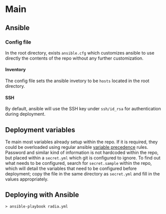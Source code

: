 # Main

## Ansible

### Config file

In the root directory, exists `ansible.cfg` which customizes ansible to use directly the contents of the repo without any further customization.

#### Inventory

The config file sets the ansible invetory to be `hosts` located in the root directory.

#### SSH

By default, ansible will use the SSH key under `ssh/id_rsa` for authentication during deployment.

## Deployment variables

Te main most variables already setup within the repo. If it is required, they could be overloaded using regular ansible [variable precedence](http://docs.ansible.com/ansible/playbooks_variables.html#variable-precedence-where-should-i-put-a-variable) rules. Password and similar kind of information is not hardcoded within the repo, but placed within a `secret.yml` which git is configured to ignore. To find out what needs to be configured, search for `secret.sample` within the repo, which will detail the variables that need to be configured before deployment; copy the file in the same directory as `secret.yml` and fill in the values appropriately. 

## Deploying with Ansible

```
> ansible-playbook radia.yml
```
